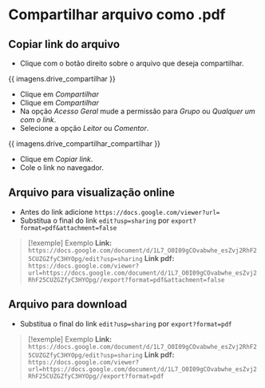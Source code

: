 # Compartilhar arquivo como .pdf

## Copiar link do arquivo
- Clique com o botão direito sobre o arquivo que deseja compartilhar.

{{ imagens.drive_compartilhar }}

- Clique em _Compartilhar_
- Clique em _Compartilhar_
- Na opção _Acesso Geral_ mude a permissão para *Grupo* ou *Qualquer um com o link*.
- Selecione a opção _Leitor_ ou _Comentor_.

{{ imagens.drive_compartilhar_compartilhar }}

- Clique em _Copiar link_.
- Cole o link no navegador.

## Arquivo para visualização online
- Antes do link adicione `https://docs.google.com/viewer?url=`
- Substitua o final do link `edit?usp=sharing` por `export?format=pdf&attachment=false`

> [!exemple] Exemplo
> **Link:** `https://docs.google.com/document/d/1L7_O0I09gCOvabwhe_esZvj2RhF25CUZGZfyC3HYOpg/edit?usp=sharing`
> **Link pdf:** `https://docs.google.com/viewer?url=https://docs.google.com/document/d/1L7_O0I09gCOvabwhe_esZvj2RhF25CUZGZfyC3HYOpg//export?format=pdf&attachment=false`

## Arquivo para download
- Substitua o final do link `edit?usp=sharing` por `export?format=pdf`

> [!exemple] Exemplo
> **Link:** `https://docs.google.com/document/d/1L7_O0I09gCOvabwhe_esZvj2RhF25CUZGZfyC3HYOpg/edit?usp=sharing`
> **Link pdf:** `https://docs.google.com/viewer?url=https://docs.google.com/document/d/1L7_O0I09gCOvabwhe_esZvj2RhF25CUZGZfyC3HYOpg//export?format=pdf`
